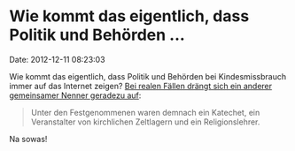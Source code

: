Wie kommt das eigentlich, dass Politik und Behörden \...
========================================================

Date: 2012-12-11 08:23:03

Wie kommt das eigentlich, dass Politik und Behörden bei Kindesmissbrauch
immer auf das Internet zeigen? [Bei realen Fällen drängt sich ein
anderer gemeinsamer Nenner geradezu
auf](http://www.tagesschau.de/ausland/kinderpornoring-spanien100.html):

> Unter den Festgenommenen waren demnach ein Katechet, ein Veranstalter
> von kirchlichen Zeltlagern und ein Religionslehrer.

Na sowas!
